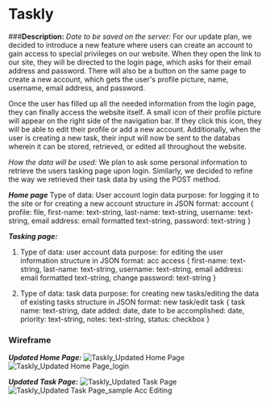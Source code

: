 # Taskly

###**Description:**
*Date to be saved on the server:* For our update plan, we decided to introduce a new feature where users can create an account to gain access to special privileges on our website. When they open the link to our site, they will be directed to the login page, which asks for their email address and password. There will also be a button on the same page to create a new account, which gets the user's profile picture, name, username, email address, and password.

Once the user has filled up all the needed information from the login page, they can finally access the website itself. A small icon of their profile picture will appear on the right side of the navigation bar. If they click this icon, they will be able to edit their profile or add a new account. Additionally, when the user is creating a new task, their input will now be sent to the   databas wherein it can be stored, retrieved, or edited all throughout the website.

*How the data will be used:* We plan to ask some personal information to retrieve the users tasking page upon login. Similarly, we decided to refine the way we retrieved their task data by using the POST method.

**_Home page_**
Type of data: User account login data
purpose: for logging it to the site or for creating a new account
structure in JSON format:
  account {
    profile: file,
    first-name: text-string,
    last-name: text-string,
    username: text-string,
    email address: email formatted text-string,
    password: text-string
  }

**_Tasking page:_**
1. Type of data: user account data
purpose: for editing the user information
structure in JSON format:
	acc access {
    first-name: text-string,
    last-name: text-string,
    username: text-string,
    email address: email formatted text-string,
    change password: text-string
  }

2. Type of data: task data
purpose: for creating new tasks/editing the data of existing tasks
structure in JSON format:
	new task/edit task {
		task name: text-string,
		date added: date,
		date to be accomplished: date,
		priority: text-string,
		notes: text-string,
		status: checkbox
  }

### **Wireframe**

**_Updated Home Page:_**
![Taskly_Updated Home Page](https://github.com/user-attachments/assets/698e2a9e-ed31-4158-95c7-f9fa5aaccf38)
![Taskly_Updated Home Page_login](https://github.com/user-attachments/assets/bf672413-cf54-42d7-96c7-9b67501f0b7e)

**_Updated Task Page:_**
![Taskly_Updated Task Page](https://github.com/user-attachments/assets/1ed70a0a-e338-4674-ba9e-0d3a6d441dfa)
![Taskly_Updated Task Page_sample Acc Editing](https://github.com/user-attachments/assets/97a82669-b75a-4094-95ea-3a2aa6fe954b)
